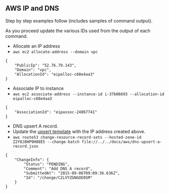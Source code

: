 ## AWS IP and DNS

Step by step examples follow (includes samples of command output).

As you proceed update the various IDs used from the output of each command.

- Allocate an IP address
- `aws ec2 allocate-address --domain vpc`

```
{
    "PublicIp": "52.76.79.143", 
    "Domain": "vpc", 
    "AllocationId": "eipalloc-c68e4aa3"
}
```

- Associate IP to instance
- `aws ec2 associate-address --instance-id i-37b06693 --allocation-id eipalloc-c68e4aa3`

```
{
    "AssociationId": "eipassoc-24067741"
}
```

- DNS upsert A record.
- Update the [upsert template](./dns-upsert-a-record.json) with the IP address created above.
- `aws route53 change-resource-record-sets --hosted-zone-id Z2Y8J8HP9H88E5 --change-batch file://../../docs/aws/dns-upsert-a-record.json`

```
{
    "ChangeInfo": {
        "Status": "PENDING", 
        "Comment": "Add DNS A record", 
        "SubmittedAt": "2015-09-06T09:09:36.636Z", 
        "Id": "/change/C2LVYZGNGOE0SM"
    }
}
```

